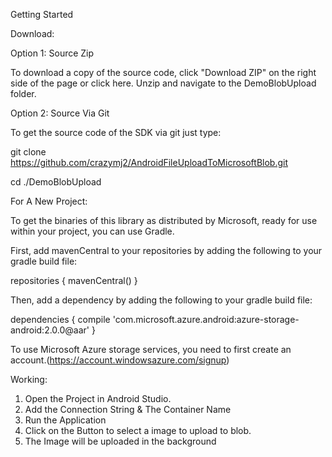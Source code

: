 Getting Started

Download:

Option 1: Source Zip

To download a copy of the source code, click "Download ZIP" on the right side of the page or click here. Unzip and navigate to the DemoBlobUpload folder.


Option 2: Source Via Git

To get the source code of the SDK via git just type:

git clone https://github.com/crazymj2/AndroidFileUploadToMicrosoftBlob.git

cd ./DemoBlobUpload


For A New Project:

To get the binaries of this library as distributed by Microsoft, ready for use within your project, you can use Gradle.


First, add mavenCentral to your repositories by adding the following to your gradle build file:

repositories {
    mavenCentral()
}


Then, add a dependency by adding the following to your gradle build file:


dependencies {
    compile 'com.microsoft.azure.android:azure-storage-android:2.0.0@aar'
}

To use Microsoft Azure storage services, you need to first create an account.(https://account.windowsazure.com/signup)


Working:
1. Open the Project in Android Studio.
2. Add the Connection String & The Container Name
3. Run the Application
4. Click on the Button to select a image to upload to blob.
5. The Image will be uploaded in the background
